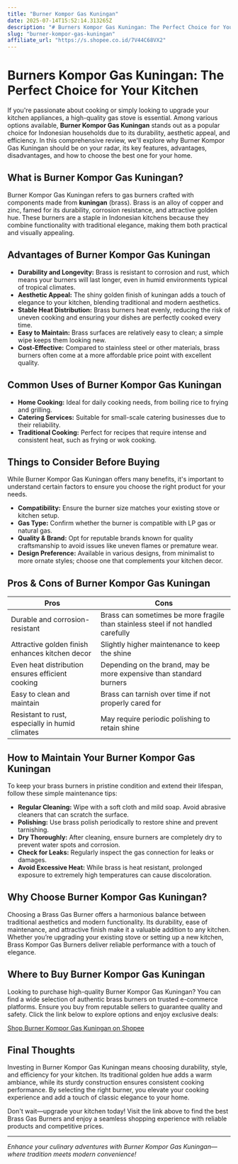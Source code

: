 ```yaml
---
title: "Burner Kompor Gas Kuningan"
date: 2025-07-14T15:52:14.313265Z
description: "# Burners Kompor Gas Kuningan: The Perfect Choice for Your Kitchen..."
slug: "burner-kompor-gas-kuningan"
affiliate_url: "https://s.shopee.co.id/7V44C68VX2"
---
```

# Burners Kompor Gas Kuningan: The Perfect Choice for Your Kitchen

If you're passionate about cooking or simply looking to upgrade your kitchen appliances, a high-quality gas stove is essential. Among various options available, **Burner Kompor Gas Kuningan** stands out as a popular choice for Indonesian households due to its durability, aesthetic appeal, and efficiency. In this comprehensive review, we'll explore why Burner Kompor Gas Kuningan should be on your radar, its key features, advantages, disadvantages, and how to choose the best one for your home.

## What is Burner Kompor Gas Kuningan?

Burner Kompor Gas Kuningan refers to gas burners crafted with components made from **kuningan** (brass). Brass is an alloy of copper and zinc, famed for its durability, corrosion resistance, and attractive golden hue. These burners are a staple in Indonesian kitchens because they combine functionality with traditional elegance, making them both practical and visually appealing.

## Advantages of Burner Kompor Gas Kuningan

- **Durability and Longevity:** Brass is resistant to corrosion and rust, which means your burners will last longer, even in humid environments typical of tropical climates.
- **Aesthetic Appeal:** The shiny golden finish of kuningan adds a touch of elegance to your kitchen, blending traditional and modern aesthetics.
- **Stable Heat Distribution:** Brass burners heat evenly, reducing the risk of uneven cooking and ensuring your dishes are perfectly cooked every time.
- **Easy to Maintain:** Brass surfaces are relatively easy to clean; a simple wipe keeps them looking new.
- **Cost-Effective:** Compared to stainless steel or other materials, brass burners often come at a more affordable price point with excellent quality.

## Common Uses of Burner Kompor Gas Kuningan

- **Home Cooking:** Ideal for daily cooking needs, from boiling rice to frying and grilling.
- **Catering Services:** Suitable for small-scale catering businesses due to their reliability.
- **Traditional Cooking:** Perfect for recipes that require intense and consistent heat, such as frying or wok cooking.

## Things to Consider Before Buying

While Burner Kompor Gas Kuningan offers many benefits, it's important to understand certain factors to ensure you choose the right product for your needs.

- **Compatibility:** Ensure the burner size matches your existing stove or kitchen setup.
- **Gas Type:** Confirm whether the burner is compatible with LP gas or natural gas.
- **Quality & Brand:** Opt for reputable brands known for quality craftsmanship to avoid issues like uneven flames or premature wear.
- **Design Preference:** Available in various designs, from minimalist to more ornate styles; choose one that complements your kitchen decor.

## Pros & Cons of Burner Kompor Gas Kuningan

| **Pros** | **Cons** |
|------------|----------|
| Durable and corrosion-resistant | Brass can sometimes be more fragile than stainless steel if not handled carefully |
| Attractive golden finish enhances kitchen decor | Slightly higher maintenance to keep the shine |
| Even heat distribution ensures efficient cooking | Depending on the brand, may be more expensive than standard burners |
| Easy to clean and maintain | Brass can tarnish over time if not properly cared for |
| Resistant to rust, especially in humid climates | May require periodic polishing to retain shine |

## How to Maintain Your Burner Kompor Gas Kuningan

To keep your brass burners in pristine condition and extend their lifespan, follow these simple maintenance tips:

- **Regular Cleaning:** Wipe with a soft cloth and mild soap. Avoid abrasive cleaners that can scratch the surface.
- **Polishing:** Use brass polish periodically to restore shine and prevent tarnishing.
- **Dry Thoroughly:** After cleaning, ensure burners are completely dry to prevent water spots and corrosion.
- **Check for Leaks:** Regularly inspect the gas connection for leaks or damages.
- **Avoid Excessive Heat:** While brass is heat resistant, prolonged exposure to extremely high temperatures can cause discoloration.

## Why Choose Burner Kompor Gas Kuningan?

Choosing a Brass Gas Burner offers a harmonious balance between traditional aesthetics and modern functionality. Its durability, ease of maintenance, and attractive finish make it a valuable addition to any kitchen. Whether you’re upgrading your existing stove or setting up a new kitchen, Brass Kompor Gas Burners deliver reliable performance with a touch of elegance.

## Where to Buy Burner Kompor Gas Kuningan

Looking to purchase high-quality Burner Kompor Gas Kuningan? You can find a wide selection of authentic brass burners on trusted e-commerce platforms. Ensure you buy from reputable sellers to guarantee quality and safety. Click the link below to explore options and enjoy exclusive deals:

[Shop Burner Kompor Gas Kuningan on Shopee](https://s.shopee.co.id/7V44C68VX2)

## Final Thoughts

Investing in Burner Kompor Gas Kuningan means choosing durability, style, and efficiency for your kitchen. Its traditional golden hue adds a warm ambiance, while its sturdy construction ensures consistent cooking performance. By selecting the right burner, you elevate your cooking experience and add a touch of classic elegance to your home.

Don't wait—upgrade your kitchen today! Visit the link above to find the best Brass Gas Burners and enjoy a seamless shopping experience with reliable products and competitive prices.

---

*Enhance your culinary adventures with Burner Kompor Gas Kuningan—where tradition meets modern convenience!*